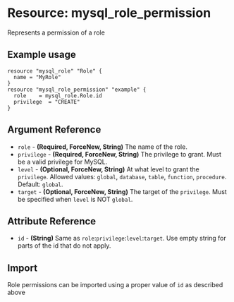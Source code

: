 # Resource: mysql_role_permission
Represents a permission of a role
## Example usage
```hcl
resource "mysql_role" "Role" {
  name = "MyRole"
}
resource "mysql_role_permission" "example" {
  role    = mysql_role.Role.id
  privilege  = "CREATE"
}
```
## Argument Reference
* `role` - **(Required, ForceNew, String)** The name of the role.
* `privilege` - **(Required, ForceNew, String)** The privilege to grant. Must be a valid privilege for MySQL.
* `level` - **(Optional, ForceNew, String)** At what level to grant the `privilege`. Allowed values: `global`, `database`, `table`, `function`, `procedure`. Default: `global`.
* `target` - **(Optional, ForceNew, String)** The target of the `privilege`. Must be specified when `level` is NOT `global`. 
## Attribute Reference
* `id` - **(String)** Same as `role`:`privilege`:`level`:`target`. Use empty string for parts of the id that do not apply.
## Import
Role permissions can be imported using a proper value of `id` as described above
